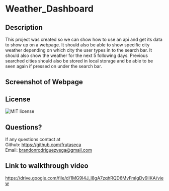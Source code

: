 # Weather_Dashboard

## Description
This project was created so we can show how to use an api and get its data to show
up on a webpage. It should also be able to show specific city weather depending
on which city the user types in to the search bar. It should also show the weather for the next 5 following days. Previous searched cities should also be stored in local storage and be able to be seen again if pressed on under the search bar.
##  Screenshot of Webpage

## License
![MIT license](https://img.shields.io/badge/License-MIT-blue.svg)

## Questions?
If any questions contact at<br/>
Github: https://github.com/frutaseca<br/>
Email: brandonrodriguezvega@gmail.com

## Link to walkthrough video
https://drive.google.com/file/d/1MG9I4J_I8gA7zqhRQD6MvFmIgDy9IlKA/view 